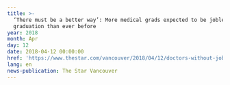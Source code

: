 ```yaml
---
title: >-
  ‘There must be a better way’: More medical grads expected to be jobless after
  graduation than ever before
year: 2018
month: Apr
day: 12
date: 2018-04-12 00:00:00
href: 'https://www.thestar.com/vancouver/2018/04/12/doctors-without-jobs.html'
lang: en
news-publication: The Star Vancouver
---
```


